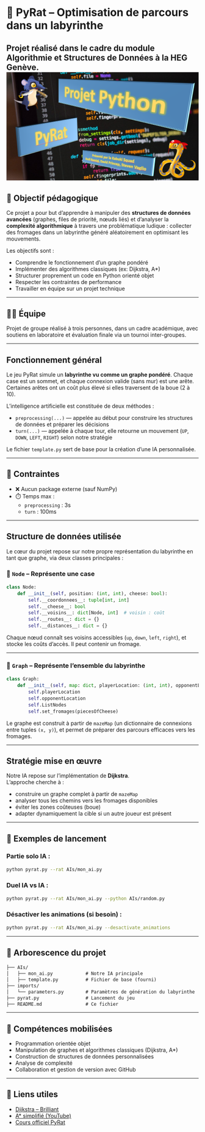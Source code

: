 # 🧀 PyRat – Optimisation de parcours dans un labyrinthe

Projet réalisé dans le cadre du module **Algorithmie et Structures de Données** à la HEG Genève.
![Projet PyRat](resources/illustrations/Intro.png)
---

## 🎯 Objectif pédagogique

Ce projet a pour but d’apprendre à manipuler des **structures de données avancées** (graphes, files de priorité, nœuds liés) et d’analyser la **complexité algorithmique** à travers une problématique ludique : collecter des fromages dans un labyrinthe généré aléatoirement en optimisant les mouvements.

Les objectifs sont :
- Comprendre le fonctionnement d’un graphe pondéré
- Implémenter des algorithmes classiques (ex: Dijkstra, A*)
- Structurer proprement un code en Python orienté objet
- Respecter les contraintes de performance
- Travailler en équipe sur un projet technique

---

## 🧑‍💻 Équipe

Projet de groupe réalisé à trois personnes, dans un cadre académique, avec soutiens en laboratoire et évaluation finale via un tournoi inter-groupes.

---

## Fonctionnement général

Le jeu PyRat simule un **labyrinthe vu comme un graphe pondéré**. Chaque case est un sommet, et chaque connexion valide (sans mur) est une arête. Certaines arêtes ont un coût plus élevé si elles traversent de la boue (2 à 10).

L’intelligence artificielle est constituée de deux méthodes :

- `preprocessing(...)` — appelée au début pour construire les structures de données et préparer les décisions
- `turn(...)` — appelée à chaque tour, elle retourne un mouvement (`UP`, `DOWN`, `LEFT`, `RIGHT`) selon notre stratégie

Le fichier `template.py` sert de base pour la création d’une IA personnalisée.

---


## 📌 Contraintes

- ❌ Aucun package externe (sauf NumPy)
- ⏱️ Temps max :
  - `preprocessing` : 3s
  - `turn` : 100ms
---

## Structure de données utilisée

Le cœur du projet repose sur notre propre représentation du labyrinthe en tant que graphe, via deux classes principales :

### 🔹 `Node` – Représente une case

```python
class Node:
    def __init__(self, position: (int, int), cheese: bool):
        self.__coordonnees__: tuple[int, int]
        self.__cheese__: bool
        self.__voisins__: dict[Node, int]  # voisin : coût
        self.__routes__: dict = {}
        self.__distances__: dict = {}
```

Chaque nœud connaît ses voisins accessibles (`up`, `down`, `left`, `right`), et stocke les coûts d’accès. Il peut contenir un fromage.

---

### 🔹 `Graph` – Représente l’ensemble du labyrinthe

```python
class Graph:
    def __init__(self, map: dict, playerLocation: (int, int), opponentLocation: (int, int), piecesOfCheese: list[(int, int)]):
        self.playerLocation
        self.opponentLocation
        self.ListNodes
        self.set_fromages(piecesOfCheese)
```

Le graphe est construit à partir de `mazeMap` (un dictionnaire de connexions entre tuples `(x, y)`), et permet de préparer des parcours efficaces vers les fromages.

---

## Stratégie mise en œuvre

Notre IA repose sur l’implémentation de **Dijkstra**.  
L’approche cherche à :

- construire un graphe complet à partir de `mazeMap`
- analyser tous les chemins vers les fromages disponibles
- éviter les zones coûteuses (boue)
- adapter dynamiquement la cible si un autre joueur est présent

---

## 🚀 Exemples de lancement

### Partie solo IA :
```bash
python pyrat.py --rat AIs/mon_ai.py
```

### Duel IA vs IA :
```bash
python pyrat.py --rat AIs/mon_ai.py --python AIs/random.py
```

### Désactiver les animations (si besoin) :
```bash
python pyrat.py --rat AIs/mon_ai.py --desactivate_animations
```

---

## 📁 Arborescence du projet

```
├── AIs/
│   ├── mon_ai.py            # Notre IA principale
│   ├── template.py          # Fichier de base (fourni)
├── imports/
│   └── parameters.py        # Paramètres de génération du labyrinthe
├── pyrat.py                 # Lancement du jeu
├── README.md                # Ce fichier
```

---

## 🧠 Compétences mobilisées

- Programmation orientée objet
- Manipulation de graphes et algorithmes classiques (Dijkstra, A*)
- Construction de structures de données personnalisées
- Analyse de complexité
- Collaboration et gestion de version avec GitHub

---

## 📎 Liens utiles

- [Dijkstra – Brilliant](https://brilliant.org/wiki/dijkstras-short-path-finder/)
- [A* simplifié (YouTube)](https://www.youtube.com/watch?v=ySN5Wnu88nE)
- [Cours officiel PyRat](http://formations.telecom-bretagne.eu/pyrat/)
